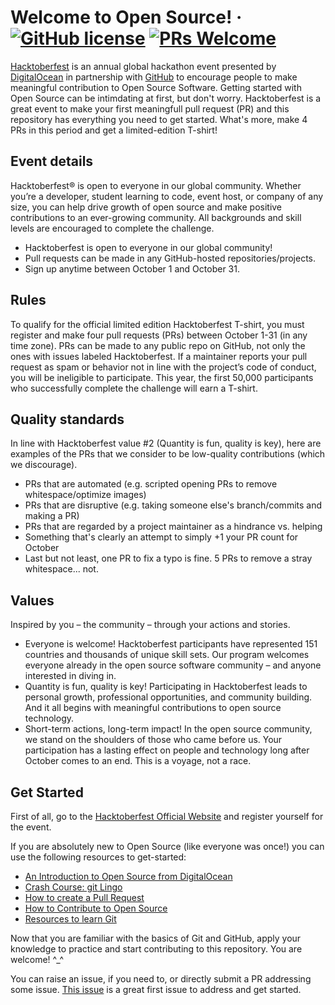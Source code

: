 # Welcome to Open Source! &middot; [![GitHub license](https://img.shields.io/badge/license-MIT-blue.svg)](https://github.com/pr4shan7/Hacktoberfest/blob/master/LICENSE) [![PRs Welcome](https://img.shields.io/badge/PRs-welcome-brightgreen.svg)](https://github.com/pr4shan7/Hacktoberfest/blob/master/README.md#get-started)

[Hacktoberfest](https://hacktoberfest.digitalocean.com/) is an annual global hackathon event presented by [DigitalOcean](https://digitalocean.com) in partnership with [GitHub](https://github.com) to encourage people to make meaningful contribution to Open Source Software.
Getting started with Open Source can be intimdating at first, but don't worry. Hacktoberfest is a great event to make your first meaningfull pull request (PR) and this repository has everything you need to get started. What's more, make 4 PRs in this period and get a limited-edition T-shirt!

## Event details

Hacktoberfest® is open to everyone in our global community. Whether you’re a developer, student learning to code, event host, or company of any size, you can help drive growth of open source and make positive contributions to an ever-growing community. All backgrounds and skill levels are encouraged to complete the challenge.

* Hacktoberfest is open to everyone in our global community!
* Pull requests can be made in any GitHub-hosted repositories/projects.
* Sign up anytime between October 1 and October 31.

## Rules

To qualify for the official limited edition Hacktoberfest T-shirt, you must register and make four pull requests (PRs) between October 1-31 (in any time zone). PRs can be made to any public repo on GitHub, not only the ones with issues labeled Hacktoberfest. If a maintainer reports your pull request as spam or behavior not in line with the project’s code of conduct, you will be ineligible to participate. This year, the first 50,000 participants who successfully complete the challenge will earn a T-shirt.

## Quality standards

In line with Hacktoberfest value #2 (Quantity is fun, quality is key), here are examples of the PRs that we consider to be low-quality contributions (which we discourage).

* PRs that are automated (e.g. scripted opening PRs to remove whitespace/optimize images)
* PRs that are disruptive (e.g. taking someone else's branch/commits and making a PR)
* PRs that are regarded by a project maintainer as a hindrance vs. helping
* Something that's clearly an attempt to simply +1 your PR count for October
* Last but not least, one PR to fix a typo is fine. 5 PRs to remove a stray whitespace... not.

## Values

Inspired by you – the community – through your actions and stories.

* Everyone is welcome! Hacktoberfest participants have represented 151 countries and thousands of unique skill sets. Our program welcomes everyone already in the open source software community – and anyone interested in diving in.
* Quantity is fun, quality is key! Participating in Hacktoberfest leads to personal growth, professional opportunities, and community building. And it all begins with meaningful contributions to open source technology.
* Short-term actions, long-term impact! In the open source community, we stand on the shoulders of those who came before us. Your participation has a lasting effect on people and technology long after October comes to an end. This is a voyage, not a race.

## Get Started

First of all, go to the [Hacktoberfest Official Website](https://hacktoberfest.digitalocean.com/) and register yourself for the event.

If you are absolutely new to Open Source (like everyone was once!) you can use the following resources to get-started:

* [An Introduction to Open Source from DigitalOcean](https://www.digitalocean.com/community/tutorial_series/an-introduction-to-open-source)
* [Crash Course: git Lingo](https://dev.to/tvanblargan/crash-course-git-lingo-1enj)
* [How to create a Pull Request](https://www.digitalocean.com/community/tutorials/how-to-create-a-pull-request-on-github)
* [How to Contribute to Open Source](https://opensource.guide/how-to-contribute/)
* [Resources to learn Git](https://try.github.io/)

Now that you are familiar with the basics of Git and GitHub, apply your knowledge to practice and start contributing to this repository. You are welcome! ^_^

You can raise an issue, if you need to, or directly submit a PR addressing some issue.
[This issue](https://github.com/pr4shan7/Hacktoberfest/issues/1) is a great first issue to address and get started.

